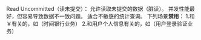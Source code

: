 Read Uncommitted（读未提交）：
允许读取未提交的数据（脏读）。 并发性能最好，但容易导致数据不一致问题。
适合不敏感的统计查询。
下列场景**禁用**：
1.和￥有关的，如（时间银行业务）
2.和用户个人信息有关的，如（用户登录验证业务）